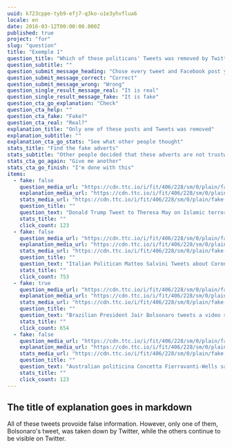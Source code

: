 ```yaml
---
uuid: k723cppe-tyb9-efj7-q3ko-u1e3yhvflua6
locale: en
date: 2016-03-12T00:00:00.000Z
published: true
project: "for"
slug: "question"
title: "Exemple 1"
question_title: "Which of these politicans' Tweets was removed by Twitter?"
question_subtitle: ""
question_submit_message_heading: "Chose every tweet and Facebook post you think was removed"
question_submit_message_correct: "Correct"
question_submit_message_wrong: "Wrong"
question_single_result_message_real: "It is real"
question_single_result_message_fake: "It is fake"
question_cta_go_explanation: "Check"
question_cta_help: ""
question_cta_fake: "Fake?"
question_cta_real: "Real?"
explanation_title: "Only one of these posts and Tweets was removed"
explanation_subtitle: ""
explanation_cta_go_stats: "See what other people thought"
stats_title: "Find the fake adverts"
stats_subtitle: "Other people decided that these adverts are not trustworthy"
stats_cta_go_again: "Give me another"
stats_cta_go_finish: "I'm done with this"
items:
  - fake: false
    question_media_url: "https://cdn.ttc.io/i/fit/406/228/sm/0/plain/fake-or-real-news-edition/takedown1.png"
    explanation_media_url: "https://cdn.ttc.io/i/fit/406/228/sm/0/plain/fake-or-real-news-edition/takedown1.png"
    stats_media_url: "https://cdn.ttc.io/i/fit/406/228/sm/0/plain/fake-or-real-news-edition/takedown1.png"
    question_title: ""
    question_text: "Donald Trump Tweet to Theresa May on Islamic terrorism"
    stats_title: ""
    click_count: 123
  - fake: false
    question_media_url: "https://cdn.ttc.io/i/fit/406/228/sm/0/plain/fake-or-real-news-edition/takedown2.jpg"
    explanation_media_url: "https://cdn.ttc.io/i/fit/406/228/sm/0/plain/fake-or-real-news-edition/takedown2.jpg"
    stats_media_url: "https://cdn.ttc.io/i/fit/406/228/sm/0/plain/fake-or-real-news-edition/takedown2.jpg"
    question_title: ""
    question_text: "Italian Politican Matteo Salvini Tweets about Coronavirus myths"
    stats_title: ""
    click_count: 753
  - fake: true
    question_media_url: "https://cdn.ttc.io/i/fit/406/228/sm/0/plain/fake-or-real-news-edition/takedown3.jpg"
    explanation_media_url: "https://cdn.ttc.io/i/fit/406/228/sm/0/plain/fake-or-real-news-edition/takedown3.jpg"
    stats_media_url: "https://cdn.ttc.io/i/fit/406/228/sm/0/plain/fake-or-real-news-edition/takedown3.jpg"
    question_title: ""
    question_text: "Brazilian President Jair Bolsonaro tweets a video showing factories that remained open in light of the Coronavirus health emergency, indicating that such a situation was threatening to the health of the people"
    stats_title: ""
    click_count: 654
  - fake: false
    question_media_url: "https://cdn.ttc.io/i/fit/406/228/sm/0/plain/fake-or-real-news-edition/takedown4.jpg"
    explanation_media_url: "https://cdn.ttc.io/i/fit/406/228/sm/0/plain/fake-or-real-news-edition/takedown4.jpg"
    stats_media_url: "https://cdn.ttc.io/i/fit/406/228/sm/0/plain/fake-or-real-news-edition/takedown4.jpg"
    question_title: ""
    question_text: "Australian politicina Concetta Fierravanti-Wells saying bushfires were caused by arsonists"
    stats_title: ""
    click_count: 123
---
```

## The title of explanation goes in markdown

All of these tweets provoide false information. However, only one of them, Bolsonaro's tweet, was taken down by Twitter, while the others continue to be visible on Twitter. 
